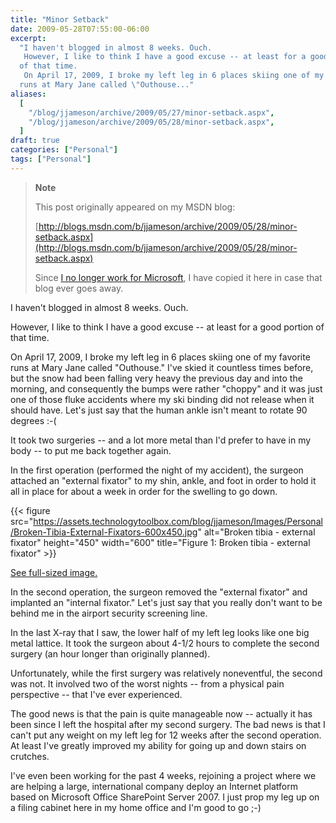 ```yaml
---
title: "Minor Setback"
date: 2009-05-28T07:55:00-06:00
excerpt:
  "I haven't blogged in almost 8 weeks. Ouch. 
   However, I like to think I have a good excuse -- at least for a good portion
  of that time. 
   On April 17, 2009, I broke my left leg in 6 places skiing one of my favorite
  runs at Mary Jane called \"Outhouse..."
aliases:
  [
    "/blog/jjameson/archive/2009/05/27/minor-setback.aspx",
    "/blog/jjameson/archive/2009/05/28/minor-setback.aspx",
  ]
draft: true
categories: ["Personal"]
tags: ["Personal"]
---
```


> **Note**
>
> This post originally appeared on my MSDN blog:
>
> [http://blogs.msdn.com/b/jjameson/archive/2009/05/28/minor-setback.aspx](http://blogs.msdn.com/b/jjameson/archive/2009/05/28/minor-setback.aspx)
>
> Since
> [I no longer work for Microsoft](/blog/jjameson/2011/09/02/last-day-with-microsoft),
> I have copied it here in case that blog ever goes away.

I haven't blogged in almost 8 weeks. Ouch.

However, I like to think I have a good excuse -- at least for a good portion of
that time.

On April 17, 2009, I broke my left leg in 6 places skiing one of my favorite
runs at Mary Jane called "Outhouse." I've skied it countless times before, but
the snow had been falling very heavy the previous day and into the morning, and
consequently the bumps were rather "choppy" and it was just one of those fluke
accidents where my ski binding did not release when it should have. Let's just
say that the human ankle isn't meant to rotate 90 degrees :-(

It took two surgeries -- and a lot more metal than I'd prefer to have in my body
-- to put me back together again.

In the first operation (performed the night of my accident), the surgeon
attached an "external fixator" to my shin, ankle, and foot in order to hold it
all in place for about a week in order for the swelling to go down.

{{< figure
src="https://assets.technologytoolbox.com/blog/jjameson/Images/Personal/Broken-Tibia-External-Fixators-600x450.jpg"
alt="Broken tibia - external fixator" height="450" width="600"
title="Figure 1: Broken tibia - external fixator" >}}

[See full-sized image.](https://assets.technologytoolbox.com/blog/jjameson/Images/Personal/Broken-Tibia-External-Fixators-1024x768.jpg)

In the second operation, the surgeon removed the "external fixator" and
implanted an "internal fixator." Let's just say that you really don't want to be
behind me in the airport security screening line.

In the last X-ray that I saw, the lower half of my left leg looks like one big
metal lattice. It took the surgeon about 4-1/2 hours to complete the second
surgery (an hour longer than originally planned).

Unfortunately, while the first surgery was relatively noneventful, the second
was not. It involved two of the worst nights -- from a physical pain perspective
-- that I've ever experienced.

The good news is that the pain is quite manageable now -- actually it has been
since I left the hospital after my second surgery. The bad news is that I can't
put any weight on my left leg for 12 weeks after the second operation. At least
I've greatly improved my ability for going up and down stairs on crutches.

I've even been working for the past 4 weeks, rejoining a project where we are
helping a large, international company deploy an Internet platform based on
Microsoft Office SharePoint Server 2007. I just prop my leg up on a filing
cabinet here in my home office and I'm good to go ;-)
